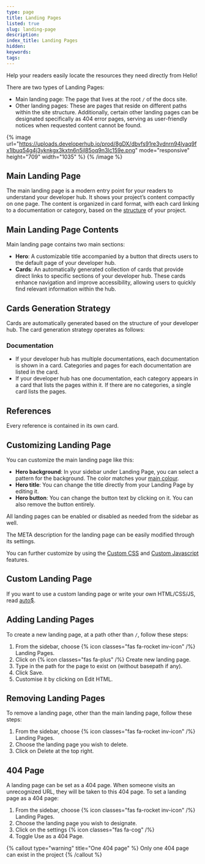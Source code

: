 ```yaml
---
type: page
title: Landing Pages
listed: true
slug: landing-page
description: 
index_title: Landing Pages
hidden: 
keywords: 
tags: 
---
```


Help your readers easily locate the resources they need directly from Hello!

There are two types of Landing Pages:

- Main landing page: The page that lives at the root `/` of the docs site.
- Other landing pages: These are pages that reside on different paths within the site structure. Additionally, certain other landing pages can be designated specifically as 404 error pages, serving as user-friendly notices when requested content cannot be found.

{% image url="https://uploads.developerhub.io/prod/8gDX/dbvfs91re3vdnrn94lyaq9fx1lbuq54g4j3yknkgx3kxtn6n5jl85oq9n3lc159e.png" mode="responsive" height="709" width="1035" %}
{% /image %}

## Main Landing Page

The main landing page is a modern entry point for your readers to understand your developer hub. It shows your project’s content compactly on one page. The content is organized in card format, with each card linking to a documentation or category, based on the [structure](/support-center/landing-page#cards-generation-strategy) of your project.

## Main Landing Page Contents

Main landing page contains two main sections:

- **Hero**: A customizable title accompanied by a button that directs users to the default page of your developer hub.
- **Cards**: An automatically generated collection of cards that provide direct links to specific sections of your developer hub. These cards enhance navigation and improve accessibility, allowing users to quickly find relevant information within the hub.

## Cards Generation Strategy

Cards are automatically generated based on the structure of your developer hub. The card generation strategy operates as follows:

### Documentation

- If your developer hub has multiple documentations, each documentation is shown in a card. Categories and pages for each documentation are listed in the card.
- If your developer hub has one documentation, each category appears in a card that lists the pages within it. If there are no categories, a single card lists the pages.

## References

Every reference is contained in its own card.

## Customizing Landing Page

You can customize the main landing page like this:

- **Hero background**: In your sidebar under Landing Page, you can select a pattern for the background. The color matches your [main colour](/support-center/customising-visuals#changing-colours).
- **Hero title**: You can change the title directly from your Landing Page by editing it.
- **Hero button**: You can change the button text by clicking on it. You can also remove the button entirely.

All landing pages can be enabled or disabled as needed from the sidebar as well.

The META description for the landing page can be easily modified through its settings.

You can further customize by using the [Custom CSS](/support-center/custom-css) and [Custom Javascript](/support-center/custom-javascript) features.

## Custom Landing Page

If you want to use a custom landing page or write your own HTML/CSS/JS, read [auto$](/support-center/custom-landing-page).

## Adding Landing Pages

To create a new landing page, at a path other than `/`, follow these steps:

1. From the sidebar, choose {% icon classes="fas fa-rocket inv-icon" /%} Landing Pages.
2. Click on {% icon classes="fas fa-plus" /%} Create new landing page.
3. Type in the path for the page to exist on (without basepath if any).
4. Click Save.
5. Customise it by clicking on Edit HTML.

## Removing Landing Pages

To remove a landing page, other than the main landing page, follow these steps:

1. From the sidebar, choose {% icon classes="fas fa-rocket inv-icon" /%} Landing Pages.
2. Choose the landing page you wish to delete.
3. Click on Delete at the top right.

## 404 Page

A landing page can be set as a 404 page. When someone visits an unrecognized URL, they will be taken to this 404 page. To set a landing page as a 404 page:

1. From the sidebar, choose {% icon classes="fas fa-rocket inv-icon" /%} Landing Pages.
2. Choose the landing page you wish to designate.
3. Click on the settings {% icon classes="fas fa-cog" /%}
4. Toggle Use as a 404 Page.

{% callout type="warning" title="One 404 page" %}
Only one 404 page can exist in the project
{% /callout %}